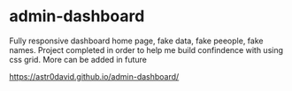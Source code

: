 # admin-dashboard

Fully responsive dashboard home page, fake data, fake peeople, fake names. Project completed in order to help me build confindence with using css grid.
More can be added in future

https://astr0david.github.io/admin-dashboard/
